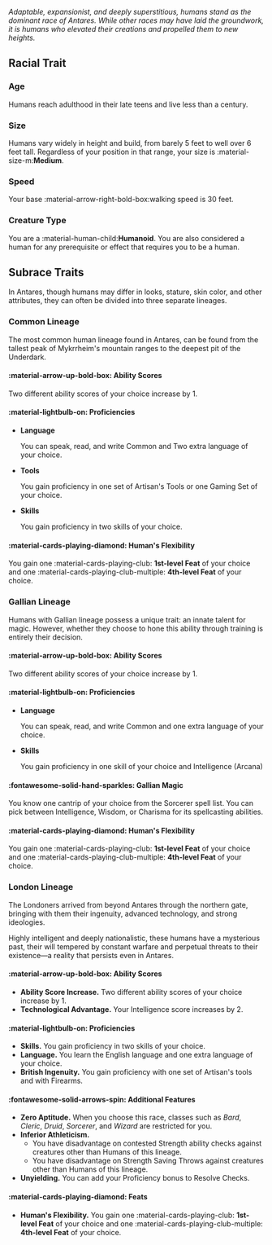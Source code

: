 *Adaptable, expansionist, and deeply superstitious, humans stand as the dominant race of Antares. While other races may have laid the groundwork, it is humans who elevated their creations and propelled them to new heights.*

## Racial Trait

### Age
Humans reach adulthood in their late teens and live less than a century.

### Size
Humans vary widely in height and build, from barely 5 feet to well over 6 feet tall. Regardless of your position in that range, your size is :material-size-m:**Medium**.

### Speed 
Your base :material-arrow-right-bold-box:walking speed is 30 feet.

### Creature Type
You are a :material-human-child:**Humanoid**. You are also considered a human for any prerequisite or effect that requires you to be a human.

## Subrace Traits

In Antares, though humans may differ in looks, stature, skin color, and other attributes, they can often be divided into three separate lineages.

### Common Lineage

The most common human lineage found in Antares, can be found from the tallest peak of Mykrrheim's mountain ranges to the deepest pit of the Underdark.

#### :material-arrow-up-bold-box: Ability Scores
Two different ability scores of your choice increase by 1.

#### :material-lightbulb-on: Proficiencies

- **Language** 
    
    You can speak, read, and write Common and Two extra language of your choice.
    
- **Tools** 

    You gain proficiency in one set of Artisan's Tools or one Gaming Set of your choice.

- **Skills** 

    You gain proficiency in two skills of your choice.


#### :material-cards-playing-diamond: Human's Flexibility

You gain one :material-cards-playing-club: **1st-level Feat** of your choice and one :material-cards-playing-club-multiple: **4th-level Feat** of your choice. 

### Gallian Lineage

Humans with Gallian lineage possess a unique trait: an innate talent for magic. However, whether they choose to hone this ability through training is entirely their decision.

#### :material-arrow-up-bold-box: Ability Scores

Two different ability scores of your choice increase by 1.

#### :material-lightbulb-on: Proficiencies

- **Language** 
    
    You can speak, read, and write Common and one extra language of your choice.

- **Skills** 
    
    You gain proficiency in one skill of your choice and Intelligence (Arcana)

#### :fontawesome-solid-hand-sparkles: Gallian Magic

You know one cantrip of your choice from the Sorcerer spell list. You can pick between Intelligence, Wisdom, or Charisma for its spellcasting abilities.

#### :material-cards-playing-diamond: Human's Flexibility

You gain one :material-cards-playing-club: **1st-level Feat** of your choice and one :material-cards-playing-club-multiple: **4th-level Feat** of your choice. 

### London Lineage

The Londoners arrived from beyond Antares through the northern gate, bringing with them their ingenuity, advanced technology, and strong ideologies. 

Highly intelligent and deeply nationalistic, these humans have a mysterious past, their will tempered by constant warfare and perpetual threats to their existence—a reality that persists even in Antares.

#### :material-arrow-up-bold-box: Ability Scores

- **Ability Score Increase.** Two different ability scores of your choice increase by 1.
- **Technological Advantage.** Your Intelligence score increases by 2. 

#### :material-lightbulb-on: Proficiencies

- **Skills.** You gain proficiency in two skills of your choice.
- **Language.** You learn the English language and one extra language of your choice.
- **British Ingenuity.** You gain proficiency with one set of Artisan's tools and with Firearms.

#### :fontawesome-solid-arrows-spin: Additional Features

- **Zero Aptitude.** When you choose this race, classes such as *Bard*, *Cleric*, *Druid*, *Sorcerer*, and *Wizard* are restricted for you.
- **Inferior Athleticism.** 
  - You have disadvantage on contested Strength ability checks against creatures other than Humans of this lineage.
  - You have disadvantage on Strength Saving Throws against creatures other than Humans of this lineage.
- **Unyielding.** You can add your Proficiency bonus to Resolve Checks.

#### :material-cards-playing-diamond: Feats

- **Human's Flexibility.** You gain one :material-cards-playing-club: **1st-level Feat** of your choice and one :material-cards-playing-club-multiple: **4th-level Feat** of your choice. 